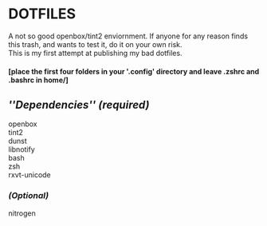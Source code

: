 # DOTFILES #   
A not so good openbox/tint2 enviornment. If anyone for any reason finds this trash, and wants to test it, do it on your own risk.    
This is my first attempt at publishing my bad dotfiles.   

#### [place the first four folders in your '.config' directory and leave .zshrc and .bashrc in home/] ####

## *''Dependencies'' (required)* ##   

openbox   
tint2   
dunst   
libnotify   
bash   
zsh   
rxvt-unicode   

### *(Optional)* ###   
nitrogen
